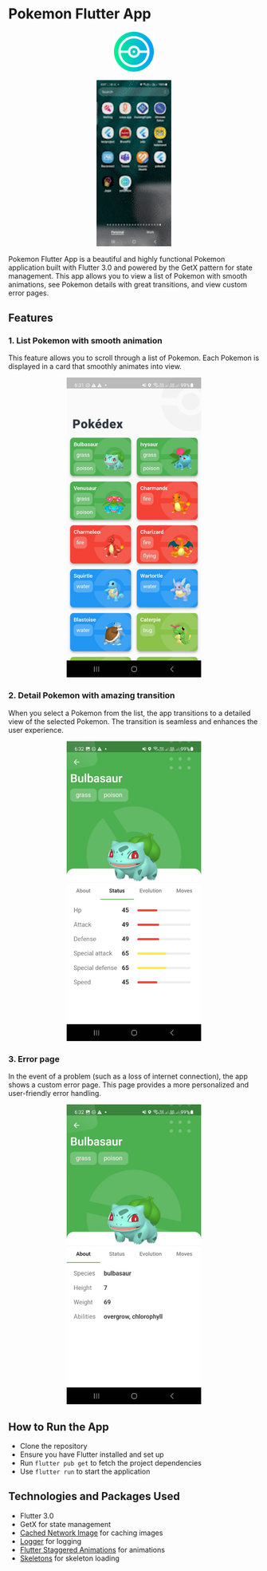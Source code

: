 # Pokemon Flutter App

<p align="center">
<img src="assets/icon/ic_launcher.png" width="80">
</p>

<p align="center">
  <img src="https://github.com/baguskto/pokemon/blob/0e1f6e7b818c2b2305f154d1bf71682e8c8bb645/assets/preview/preview.gif" width="150">
</p>

Pokemon Flutter App is a beautiful and highly functional Pokemon application built with Flutter 3.0 and powered by the GetX pattern for state management. This app allows you to view a list of Pokemon with smooth animations, see Pokemon details with great transitions, and view custom error pages.

## Features

### 1. List Pokemon with smooth animation

This feature allows you to scroll through a list of Pokemon. Each Pokemon is displayed in a card that smoothly animates into view.

<p align="center">
  <img src="https://github.com/baguskto/pokemon/blob/c4e8f48004e2c072c3bd86c498eb2fee47d00294/assets/preview/preview1.jpeg" width="270">
</p>

### 2. Detail Pokemon with amazing transition

When you select a Pokemon from the list, the app transitions to a detailed view of the selected Pokemon. The transition is seamless and enhances the user experience.

<p align="center">
  <img src="https://github.com/baguskto/pokemon/blob/c4e8f48004e2c072c3bd86c498eb2fee47d00294/assets/preview/preview3.jpeg" width="270">
</p>

### 3. Error page

In the event of a problem (such as a loss of internet connection), the app shows a custom error page. This page provides a more personalized and user-friendly error handling.

<p align="center">
  <img src="https://github.com/baguskto/pokemon/blob/c4e8f48004e2c072c3bd86c498eb2fee47d00294/assets/preview/preview2.jpeg" width="270">
</p>

## How to Run the App

- Clone the repository
- Ensure you have Flutter installed and set up
- Run `flutter pub get` to fetch the project dependencies
- Use `flutter run` to start the application

## Technologies and Packages Used

- Flutter 3.0
- GetX for state management
- [Cached Network Image](https://pub.dev/packages/cached_network_image) for caching images
- [Logger](https://pub.dev/packages/logger) for logging
- [Flutter Staggered Animations](https://pub.dev/packages/flutter_staggered_animations) for animations
- [Skeletons](https://pub.dev/packages/skeletons) for skeleton loading



